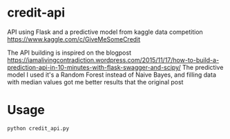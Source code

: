# credit-api
API using Flask and a predictive model from kaggle data competition https://www.kaggle.com/c/GiveMeSomeCredit

The API building is inspired on the blogpost https://iamalivingcontradiction.wordpress.com/2015/11/17/how-to-build-a-prediction-api-in-10-minutes-with-flask-swagger-and-scipy/
The predictive model I used it's a Random Forest instead of Naive Bayes, and filling data with median values got me better results that the original post

# Usage

```
python credit_api.py 
```
